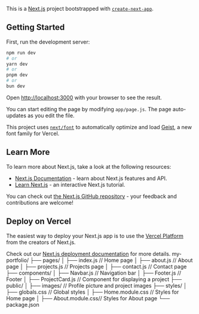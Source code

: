 This is a [Next.js](https://nextjs.org) project bootstrapped with [`create-next-app`](https://nextjs.org/docs/app/api-reference/cli/create-next-app).

## Getting Started

First, run the development server:

```bash
npm run dev
# or
yarn dev
# or
pnpm dev
# or
bun dev
```

Open [http://localhost:3000](http://localhost:3000) with your browser to see the result.

You can start editing the page by modifying `app/page.js`. The page auto-updates as you edit the file.

This project uses [`next/font`](https://nextjs.org/docs/app/building-your-application/optimizing/fonts) to automatically optimize and load [Geist](https://vercel.com/font), a new font family for Vercel.

## Learn More

To learn more about Next.js, take a look at the following resources:

- [Next.js Documentation](https://nextjs.org/docs) - learn about Next.js features and API.
- [Learn Next.js](https://nextjs.org/learn) - an interactive Next.js tutorial.

You can check out [the Next.js GitHub repository](https://github.com/vercel/next.js) - your feedback and contributions are welcome!

## Deploy on Vercel

The easiest way to deploy your Next.js app is to use the [Vercel Platform](https://vercel.com/new?utm_medium=default-template&filter=next.js&utm_source=create-next-app&utm_campaign=create-next-app-readme) from the creators of Next.js.

Check out our [Next.js deployment documentation](https://nextjs.org/docs/app/building-your-application/deploying) for more details.
my-portfolio/
├── pages/
│   ├── index.js        // Home page
│   ├── about.js        // About page
│   ├── projects.js     // Projects page
│   ├── contact.js      // Contact page
├── components/
│   ├── Navbar.js       // Navigation bar
│   ├── Footer.js       // Footer
│   ├── ProjectCard.js  // Component for displaying a project
├── public/
│   ├── images/         // Profile picture and project images
├── styles/
│   ├── globals.css     // Global styles
│   ├── Home.module.css // Styles for Home page
│   ├── About.module.css// Styles for About page
└── package.json
